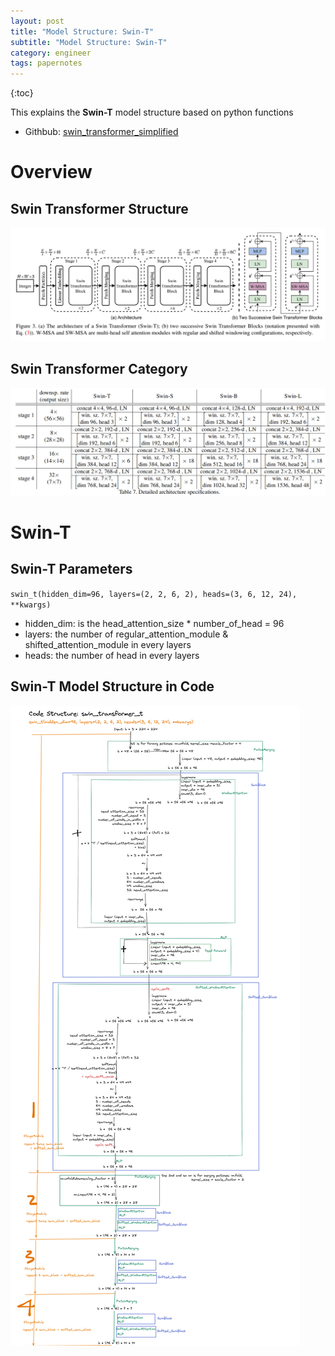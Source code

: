 ```yaml
---
layout: post
title: "Model Structure: Swin-T"
subtitle: "Model Structure: Swin-T"
category: engineer 
tags: papernotes 
---
```


{:toc}

This explains the **Swin-T** model structure based on python functions 

- Githbub: [swin_transformer_simplified](https://github.com/veraz00/swin_transformer_simplified.git)

# Overview 
## Swin Transformer Structure
![](/assets/img/2023-04-24/paper_overall_architecture.png)

## Swin Transformer Category
![](/assets/img/2023-04-24/multi_architecture.png)


# Swin-T

## Swin-T Parameters
`swin_t(hidden_dim=96, layers=(2, 2, 6, 2), heads=(3, 6, 12, 24), **kwargs)`
- hidden_dim: is the head_attention_size * number_of_head = 96
- layers: the number of regular_attention_module & shifted_attention_module in every layers
- heads: the number of head in every layers

## Swin-T Model Structure in Code
![](/assets/img/2023-04-24/code_structure_resized.png)
